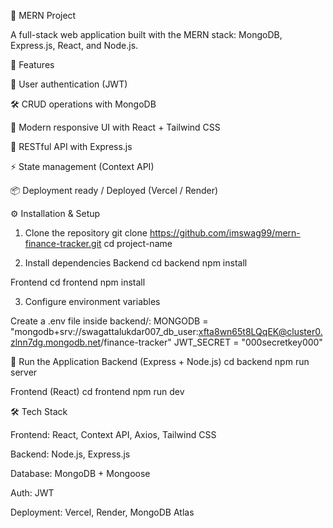 🚀 MERN Project

A full-stack web application built with the MERN stack: MongoDB, Express.js, React, and Node.js.

📌 Features

🔐 User authentication (JWT)

🛠️ CRUD operations with MongoDB

🎨 Modern responsive UI with React + Tailwind CSS

📡 RESTful API with Express.js

⚡ State management (Context API)

📦 Deployment ready / Deployed (Vercel / Render)


⚙️ Installation & Setup
1. Clone the repository
git clone https://github.com/imswag99/mern-finance-tracker.git
cd project-name

2. Install dependencies
Backend
cd backend
npm install

Frontend
cd frontend
npm install

3. Configure environment variables

Create a .env file inside backend/:
MONGODB = "mongodb+srv://swagattalukdar007_db_user:xfta8wn65t8LQqEK@cluster0.zlnn7dg.mongodb.net/finance-tracker"
JWT_SECRET = "000secretkey000"


🚀 Run the Application
Backend (Express + Node.js)
cd backend
npm run server

Frontend (React)
cd frontend
npm run dev


🛠️ Tech Stack

Frontend: React, Context API, Axios, Tailwind CSS

Backend: Node.js, Express.js

Database: MongoDB + Mongoose

Auth: JWT

Deployment: Vercel, Render, MongoDB Atlas
